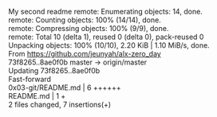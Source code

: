 My second readme
remote: Enumerating objects: 14, done.                                                                                                                                                          
remote: Counting objects: 100% (14/14), done.                                                                                                                                                   
remote: Compressing objects: 100% (9/9), done.                                                                                                                                                  
remote: Total 10 (delta 1), reused 0 (delta 0), pack-reused 0                                                                                                                                   
Unpacking objects: 100% (10/10), 2.20 KiB | 1.10 MiB/s, done.                                                                                                                                   
From https://github.com/jeunyah/alx-zero_day                                                                                                                                                    
   73f8265..8ae0f0b  master     -> origin/master                                                                                                                                                
Updating 73f8265..8ae0f0b                                                                                                                                                                       
Fast-forward                                                                                                                                                                                    
 0x03-git/README.md | 6 ++++++                                                                                                                                                                  
 README.md          | 1 +                                                                                                                                                                       
 2 files changed, 7 insertions(+) 
